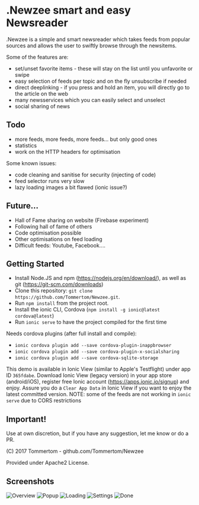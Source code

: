 # .Newzee smart and easy Newsreader
.Newzee is a simple and smart newsreader which takes feeds from popular sources
and allows the user to swiftly browse through the newsitems.

Some of the features are:
* set/unset favorite items - these will stay on the list until you unfavorite or swipe
* easy selection of feeds per topic and on the fly unsubscribe if needed
* direct deeplinking - if you press and hold an item, you will directly go to the article on the web
* many newsservices which you can easily select and unselect
* social sharing of news


## Todo
* more feeds, more feeds, more feeds... but only good ones 
* statistics 
* work on the HTTP headers for optimisation

Some known issues:
* code cleaning and sanitise for security (injecting of code)
* feed selector runs very slow
* lazy loading images a bit flawed (ionic issue?)

## Future...
* Hall of Fame sharing on website (Firebase experiment)
* Following hall of fame of others
* Code optimisation possible
* Other optimisations on feed loading
* Difficult feeds: Youtube, Facebook....

## Getting Started
* Install Node.JS and npm (https://nodejs.org/en/download/), as well as git (https://git-scm.com/downloads)
* Clone this repository: `git clone https://github.com/Tommertom/Newzee.git`.
* Run `npm install` from the project root.
* Install the ionic CLI, Cordova (`npm install -g ionic@latest cordova@latest`)
* Run `ionic serve` to have the project compiled for the first time 

Needs cordova plugins (after full install and compile):
* `ionic cordova plugin add --save cordova-plugin-inappbrowser` 
* `ionic cordova plugin add --save cordova-plugin-x-socialsharing`
* `ionic cordova plugin add --save cordova-sqlite-storage `

This demo is available in Ionic View (similar to Apple's Testflight) under app ID `365fdabe`. Download Ionic View (legacy version) in your app store (android/iOS), register free 
Ionic account (https://apps.ionic.io/signup) and enjoy. Assure you do a `Clear App Data` in Ionic View
if you want to enjoy the latest committed version.  NOTE: some of the feeds are not working in `ionic serve` due to CORS restrictions

## Important!
Use at own discretion, but if you have any suggestion, let me know or do a PR. 

(C) 2017 Tommertom - github.com/Tommertom/Newzee

Provided under Apache2 License.

## Screenshots
![Overview](https://raw.githubusercontent.com/Tommertom/newsapp/master/screenshots/IMG_4723.PNG)
![Popup](https://raw.githubusercontent.com/Tommertom/newsapp/master/screenshots/IMG_4724.PNG)
![Loading](https://raw.githubusercontent.com/Tommertom/newsapp/master/screenshots/IMG_4726.PNG)
![Settings](https://raw.githubusercontent.com/Tommertom/newsapp/master/screenshots/IMG_4720.PNG)
![Done](https://raw.githubusercontent.com/Tommertom/newsapp/master/screenshots/IMG_4721.PNG)


